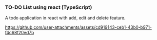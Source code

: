 ### TO-DO List using react (TypeScript)
A todo application in react with add, edit and delete feature.


https://github.com/user-attachments/assets/cd919143-ceb1-43b0-b971-f4c68f20ed7b

